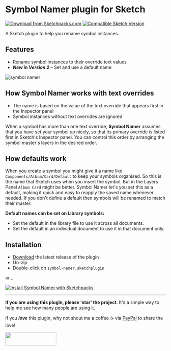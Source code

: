 # Symbol Namer plugin for Sketch
[![Download from Sketchpacks.com](https://badges.sketchpacks.com/plugins/com.gilesperry.symbol-namer/version.svg)](https://api.sketchpacks.com/v1/plugins/com.gilesperry.symbol-namer/download) [![Compatible Sketch Version](https://badges.sketchpacks.com/plugins/com.gilesperry.symbol-namer/compatibility.svg)](https://sketchpacks.com/perrysmotors/symbol-namer)

A Sketch plugin to help you rename symbol instances.

## Features
- Rename symbol instances to their override text values
- ***New in Version 2*** – Set and use a default name

![symbol namer](https://user-images.githubusercontent.com/12557727/76146646-68504380-608c-11ea-8114-fe2ef9bdcdc8.gif)

## How Symbol Namer works with text overrides

- The name is based on the value of the text override that appears first in the Inspector panel
- Symbol instances without text overrides are ignored

When a symbol has more than one text override, **Symbol Namer** assumes that you have set your symbol up nicely, so that its primary override is listed first in Sketch's Inspector panel. You can control this order by arranging the symbol master's layers in the desired order.

## How defaults work
When you create a symbol you might give it a name like `Components/Album/Card/Default` to keep your symbols organised. So this is the name that Sketch uses when you insert the symbol. But in the Layers Panel `Album Card` might be better. Symbol Namer let's you set this as a default, making it quick and easy to reapply the saved name whenever needed. If you don't define a default then symbols will be renamed to match their master.

**Default names can be set on Library symbols:**

- Set the default in the library file to use it across all documents. 
- Set the default in an individual document to use it in that document only.

## Installation

* [Download](../../releases/latest/download/symbol-namer.sketchplugin.zip) the latest release of the plugin
* Un-zip
* Double-click on `symbol-namer.sketchplugin`

or...

[![Install Symbol Namer with Sketchpacks](http://sketchpacks-com.s3.amazonaws.com/assets/badges/sketchpacks-badge-install.png "Install Symbol Namer with Sketchpacks")](https://sketchpacks.com/perrysmotors/symbol-namer/install)

---

**If you are using this plugin, please 'star' the project**. It's a simple way to help me see how many people are using it.

If you ***love*** this plugin, why not shout me a coffee ☕️ via [PayPal](https://www.paypal.me/perrysmotors/2) to share the love!

<a href="https://www.paypal.me/perrysmotors/2">
  <img width="160" height="41" src="https://user-images.githubusercontent.com/12557727/39295119-7e115bca-4935-11e8-9fe9-802d667ac22c.png">
</a>
